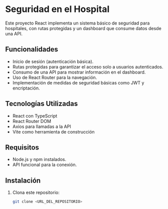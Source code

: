 # Seguridad en el Hospital

Este proyecto React implementa un sistema básico de seguridad para hospitales, con rutas protegidas y un dashboard que consume datos desde una API.

## Funcionalidades

- Inicio de sesión (autenticación básica).
- Rutas protegidas para garantizar el acceso solo a usuarios autenticados.
- Consumo de una API para mostrar información en el dashboard.
- Uso de React Router para la navegación.
- Implementación de medidas de seguridad básicas como JWT y encriptación.

## Tecnologías Utilizadas

- React con TypeScript
- React Router DOM
- Axios para llamadas a la API
- Vite como herramienta de construcción

## Requisitos

- Node.js y npm instalados.
- API funcional para la conexión.

## Instalación

1. Clona este repositorio:
   ```bash
   git clone <URL_DEL_REPOSITORIO>
